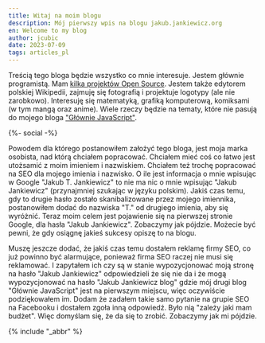 ```yaml
---
title: Witaj na moim blogu
description: Mój pierwszy wpis na blogu jakub.jankiewicz.org
en: Welcome to my blog
author: jcubic
date: 2023-07-09
tags: articles_pl
---
```


Treścią tego bloga będzie wszystko co mnie interesuje.  Jestem głównie
programistą. Mam [kilka projektów Open Source](https://github.com/jcubic).
Jestem także edytorem polskiej Wikipedii, zajmuję się fotografią i projektuje
logotypy (ale nie zarobkowo). Interesuję się matematyką, grafiką komputerową,
komiksami (w tym mangą oraz anime). Wiele rzeczy będzie na tematy, które nie
pasują do mojego bloga ["Głównie JavaScript"](https://jcubic.pl).

<!-- more -->
{%- social -%}

Powodem dla którego postanowiłem założyć tego bloga, jest moja marka osobista,
nad którą chciałem popracować. Chciałem mieć coś co łatwo jest utożsamić z moim
imieniem i nazwiskiem. Chciałem też trochę popracować na SEO dla mojego imienia
i nazwisko. O ile jest informacja o mnie wpisując w Google "Jakub T. Jankiewicz"
to nie ma nic o mnie wpisując "Jakub Jankiewicz" (przynajmniej szukając w języku
polskim).  Jakiś czas temu, gdy to drugie hasło zostało skanibalizowane przez
mojego imiennika, postanowiłem dodać do nazwiska "T." od drugiego imienia, aby się
wyróżnić. Teraz moim celem jest pojawienie się na pierwszej stronie Google, dla
hasła "Jakub Jankiewicz". Zobaczymy jak pójdzie. Możecie być pewni, że gdy
osiągnę jakieś sukcesy opiszę to na blogu.

Muszę jeszcze dodać, że jakiś czas temu dostałem reklamę firmy SEO, co już
powinno być alarmujące, ponieważ firma SEO raczej nie musi się reklamować.  I
zapytałem ich czy są w stanie wypozycjonować moją stronę na hasło "Jakub
Jankiewicz" odpowiedzieli że się nie da i że mogą wypozycjonować na hasło "Jakub
Jankiewicz blog" gdzie mój drugi blog "Głównie JavaScript" jest na pierwszym
miejscu, więc oczywiście podziękowałem im. Dodam że zadałem takie samo pytanie
na grupie SEO na Facebooku i dostałem zgoła inną odpowiedź.  Było nią "zależy
jaki mam budżet". Więc domyślam się, że da się to zrobić.  Zobaczymy jak mi
pójdzie.

{% include "_abbr" %}
